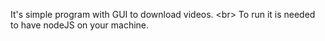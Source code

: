 It's simple program with GUI to download videos. <br\>
To run it is needed to have nodeJS on your machine.
